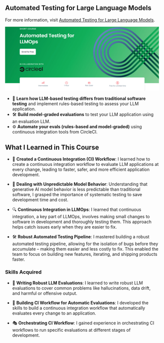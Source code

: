 ## Automated Testing for Large Language Models

For more information, visit [Automated Testing for Large Language Models](https://www.deeplearning.ai/short-courses/automated-testing-llmops/?utm_source=dlai-homepage&utm_medium=headband&utm_campaign=circleci-launch).

<p align="center">
  <img src="https://github.com/RomanRosa/Automated-Testing-for-LLMOps/blob/main/Automated%20Testing%20For%20LLMOps.png" alt="Automated Testing For LLMOps">
</p>

- 🧠 **Learn how LLM-based testing differs from traditional software testing** and implement rules-based testing to assess your LLM application.
- 🛠️ **Build model-graded evaluations** to test your LLM application using an evaluation LLM.
- ⚙️ **Automate your evals (rules-based and model-graded)** using continuous integration tools from CircleCI.


## What I Learned in This Course

- 🌟 **Created a Continuous Integration (CI) Workflow**: I learned how to create a continuous integration workflow to evaluate LLM applications at every change, leading to faster, safer, and more efficient application development.

- 🤖 **Dealing with Unpredictable Model Behavior**: Understanding that generative AI model behavior is less predictable than traditional software, I grasped the importance of systematic testing to save development time and cost.

- 🔍 **Continuous Integration in LLMOps**: I learned that continuous integration, a key part of LLMOps, involves making small changes to software in development and thoroughly testing them. This approach helps catch issues early when they are easier to fix.

- 🛠️ **Robust Automated Testing Pipeline**: I mastered building a robust automated testing pipeline, allowing for the isolation of bugs before they accumulate – making them easier and less costly to fix. This enabled the team to focus on building new features, iterating, and shipping products faster.

### Skills Acquired

- 📝 **Writing Robust LLM Evaluations**: I learned to write robust LLM evaluations to cover common problems like hallucinations, data drift, and harmful or offensive output.

- 🚀 **Building CI Workflow for Automatic Evaluations**: I developed the skills to build a continuous integration workflow that automatically evaluates every change to an application.

- 🎭 **Orchestrating CI Workflow**: I gained experience in orchestrating CI workflows to run specific evaluations at different stages of development.


